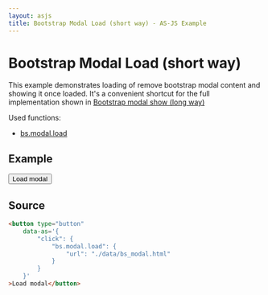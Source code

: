 ```yaml
---
layout: asjs
title: Bootstrap Modal Load (short way) - AS-JS Example
---
```


# Bootstrap Modal Load (short way)

This example demonstrates loading of remove bootstrap modal content and showing it once loaded. It's a convenient
shortcut for the full implementation shown in [Bootstrap modal show (long way)](/as-js/samples/bs_modal_load_long)

Used functions:

 * [bs.modal.load](/as-js/docs/bs_modal_load)

## Example

<div class="row mt-30">
    <div class="col-md-6">
        <button type="button"
            data-as='{
                "click": {
                    "bs.modal.load": {
                        "url": "./data/bs_modal.html"
                    }
                }
            }'
        >Load modal</button>
    </div>
</div>

## Source

``` html
<button type="button"
    data-as='{
        "click": {
            "bs.modal.load": {
                "url": "./data/bs_modal.html"
            }
        }
    }'
>Load modal</button>
```
